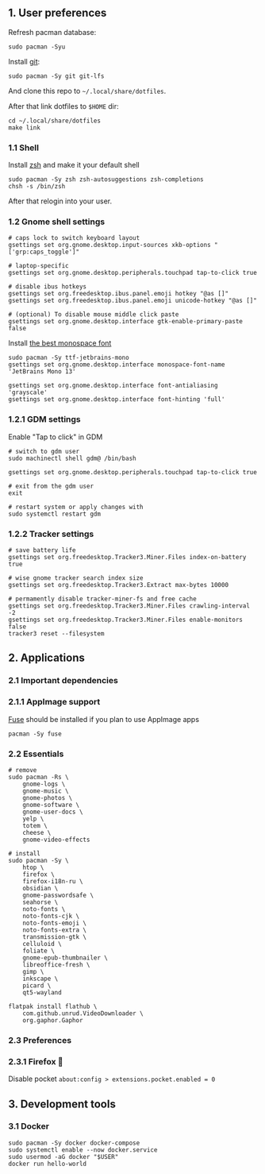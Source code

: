 ## 1. **User preferences**

Refresh pacman database:

```shell
sudo pacman -Syu
```

Install [git](https://wiki.archlinux.org/title/git):

```shell
sudo pacman -Sy git git-lfs
```

And clone this repo to `~/.local/share/dotfiles`.

After that link dotfiles to `$HOME` dir:

```shell
cd ~/.local/share/dotfiles
make link
```

### 1.1 **Shell**

Install [zsh](https://wiki.archlinux.org/title/zsh) and make it your default shell 

```shell
sudo pacman -Sy zsh zsh-autosuggestions zsh-completions
chsh -s /bin/zsh
```

After that relogin into your user.

### 1.2 **Gnome shell settings**

```shell
# caps lock to switch keyboard layout
gsettings set org.gnome.desktop.input-sources xkb-options "['grp:caps_toggle']"

# laptop-specific
gsettings set org.gnome.desktop.peripherals.touchpad tap-to-click true

# disable ibus hotkeys
gsettings set org.freedesktop.ibus.panel.emoji hotkey "@as []"
gsettings set org.freedesktop.ibus.panel.emoji unicode-hotkey "@as []"

# (optional) To disable mouse middle click paste
gsettings set org.gnome.desktop.interface gtk-enable-primary-paste false
```

Install [the best monospace font](https://www.jetbrains.com/lp/mono/)

```shell
sudo pacman -Sy ttf-jetbrains-mono
gsettings set org.gnome.desktop.interface monospace-font-name 'JetBrains Mono 13'

gsettings set org.gnome.desktop.interface font-antialiasing 'grayscale'
gsettings set org.gnome.desktop.interface font-hinting 'full'
```

### 1.2.1 **GDM settings**

Enable "Tap to click" in GDM

```shell
# switch to gdm user
sudo machinectl shell gdm@ /bin/bash

gsettings set org.gnome.desktop.peripherals.touchpad tap-to-click true

# exit from the gdm user
exit

# restart system or apply changes with
sudo systemctl restart gdm
```

### 1.2.2 **Tracker settings**

```shell
# save battery life
gsettings set org.freedesktop.Tracker3.Miner.Files index-on-battery true

# wise gnome tracker search index size
gsettings set org.freedesktop.Tracker3.Extract max-bytes 10000

# permamently disable tracker-miner-fs and free cache
gsettings set org.freedesktop.Tracker3.Miner.Files crawling-interval -2
gsettings set org.freedesktop.Tracker3.Miner.Files enable-monitors false
tracker3 reset --filesystem
```

## 2. **Applications**

### 2.1 **Important dependencies**

### 2.1.1 **AppImage support**

[Fuse](https://wiki.archlinux.org/title/FUSE) should be installed if you plan to use AppImage apps

```shell
pacman -Sy fuse
```

### 2.2 **Essentials**

```shell
# remove
sudo pacman -Rs \
    gnome-logs \
    gnome-music \
    gnome-photos \
    gnome-software \
    gnome-user-docs \
    yelp \
    totem \
    cheese \
    gnome-video-effects

# install
sudo pacman -Sy \
    htop \
    firefox \
    firefox-i18n-ru \
    obsidian \
    gnome-passwordsafe \
    seahorse \
    noto-fonts \
    noto-fonts-cjk \
    noto-fonts-emoji \
    noto-fonts-extra \
    transmission-gtk \
    celluloid \
    foliate \
    gnome-epub-thumbnailer \
    libreoffice-fresh \
    gimp \
    inkscape \
    picard \
    qt5-wayland

flatpak install flathub \
    com.github.unrud.VideoDownloader \
    org.gaphor.Gaphor
```

### 2.3 **Preferences**

### 2.3.1 Firefox 🦊

Disable pocket `about:config > extensions.pocket.enabled = 0`

## 3. Development tools

### 3.1 Docker

```shell
sudo pacman -Sy docker docker-compose
sudo systemctl enable --now docker.service
sudo usermod -aG docker "$USER"
docker run hello-world
```